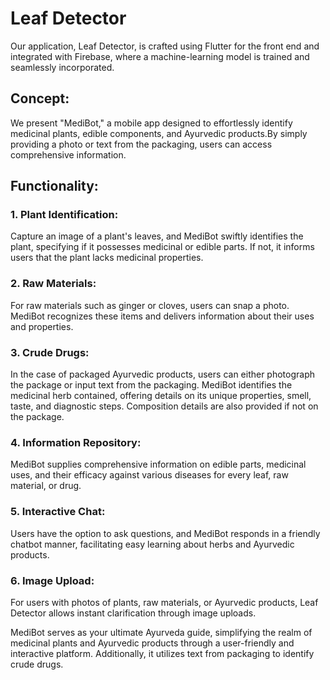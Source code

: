 # Leaf Detector

Our application, Leaf Detector, is crafted using Flutter for the front end and integrated with Firebase, where a machine-learning model is trained and seamlessly incorporated.

## Concept:
We present "MediBot," a mobile app designed to effortlessly identify medicinal plants, edible components, and Ayurvedic products.By simply providing a photo or text from the packaging, users can access comprehensive information.

## Functionality:

### 1. Plant Identification:
Capture an image of a plant's leaves, and MediBot swiftly identifies the plant, specifying if it possesses medicinal or edible parts. If not, it informs users that the plant lacks medicinal properties.

### 2. Raw Materials:
For raw materials such as ginger or cloves, users can snap a photo. MediBot recognizes these items and delivers information about their uses and properties.

### 3. Crude Drugs:
In the case of packaged Ayurvedic products, users can either photograph the package or input text from the packaging. MediBot identifies the medicinal herb contained, offering details on its unique properties, smell, taste, and diagnostic steps. Composition details are also provided if not on the package.

### 4. Information Repository:
MediBot supplies comprehensive information on edible parts, medicinal uses, and their efficacy against various diseases for every leaf, raw material, or drug.

### 5. Interactive Chat:
Users have the option to ask questions, and MediBot responds in a friendly chatbot manner, facilitating easy learning about herbs and Ayurvedic products.

### 6. Image Upload:
For users with photos of plants, raw materials, or Ayurvedic products, Leaf Detector allows instant clarification through image uploads.

MediBot serves as your ultimate Ayurveda guide, simplifying the realm of medicinal plants and Ayurvedic products through a user-friendly and interactive platform. Additionally, it utilizes text from packaging to identify crude drugs.

